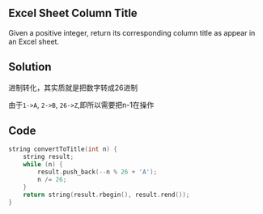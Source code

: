 ## Excel Sheet Column Title

Given a positive integer, return its corresponding column title as appear in an Excel sheet.

## Solution

进制转化，其实质就是把数字转成26进制

由于`1->A`, `2->B`, `26->Z`,即所以需要把n-1在操作

## Code
```cpp
string convertToTitle(int n) {
	string result;
	while (n) {
		result.push_back(--n % 26 + 'A');
		n /= 26;
	}
	return string(result.rbegin(), result.rend());
}
```

